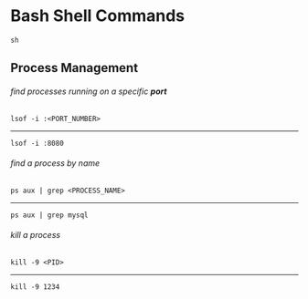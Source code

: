# Bash Shell Commands
`sh`

## Process Management

###### find processes running on a specific **port**

    lsof -i :<PORT_NUMBER>
---
    lsof -i :8080


###### find a process by name

    ps aux | grep <PROCESS_NAME>
---
    ps aux | grep mysql


###### kill a process

    kill -9 <PID>
---
    kill -9 1234


